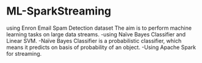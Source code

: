 # ML-SparkStreaming
using Enron Email Spam Detection dataset
The aim is to perform machine learning tasks on large data streams.
-using Naïve Bayes Classifier and Linear SVM.
-Naïve Bayes Classifier is a probabilistic classifier, which means it predicts on basis of 
probability of an object.
-Using Apache Spark for streaming.
